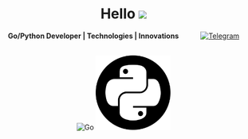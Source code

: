 <h1 align="center">Hello <img src="https://github.com/blackcater/blackcater/raw/main/images/Hi.gif" height="32"/></h1>

<p align="center">
  <strong>Go/Python Developer | Technologies | Innovations</strong>
  <a href="https://telegram.me/rasalghoul" style="margin-left: 40px;">
    <img src="https://static.vecteezy.com/system/resources/previews/018/930/486/original/telegram-logo-telegram-icon-transparent-free-png.png" alt="Telegram" width="50px">
  </a>
</p>
<p align="center">

  <br>
  <img src="https://go.dev/blog/go-brand/Go-Logo/PNG/Go-Logo_White.png" alt="Go" width="225px">
  <img src="https://raw.githubusercontent.com/Cair06/Cair06/main/python.png" alt="Python" width="150px">
</p>
